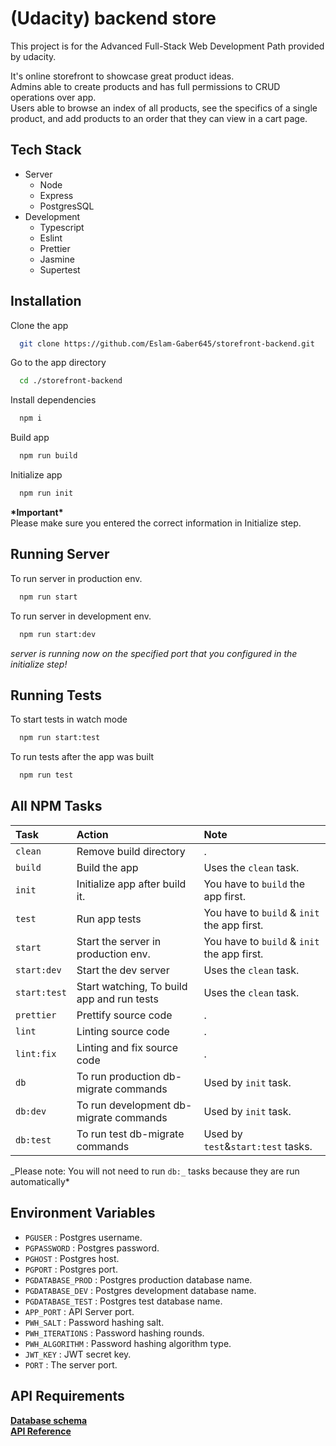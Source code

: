 # (Udacity) backend store

This project is for the Advanced Full-Stack Web Development Path provided by udacity.

It's online storefront to showcase great product ideas.\
Admins able to create products and has full permissions to CRUD operations over app.\
Users able to browse an index of all products, see the specifics of a single product, and add products to an order that they can view in a cart page.

## Tech Stack

- Server
  - Node
  - Express
  - PostgresSQL
- Development
  - Typescript
  - Eslint
  - Prettier
  - Jasmine
  - Supertest

## Installation

Clone the app

```bash
  git clone https://github.com/Eslam-Gaber645/storefront-backend.git
```

Go to the app directory

```bash
  cd ./storefront-backend
```

Install dependencies

```bash
  npm i
```

Build app

```bash
  npm run build
```

Initialize app

```bash
  npm run init
```

**\*Important\*** \
 Please make sure you entered the correct information in Initialize step.

## Running Server

To run server in production env.

```bash
  npm run start
```

To run server in development env.

```bash
  npm run start:dev
```

_server is running now on the specified port that you configured in the initialize step!_

## Running Tests

To start tests in watch mode

```bash
  npm run start:test
```

To run tests after the app was built

```bash
  npm run test
```

## All NPM Tasks

| Task         | Action                                     | Note                                        |
| :----------- | :----------------------------------------- | :------------------------------------------ |
| `clean`      | Remove build directory                     | .                                           |
| `build`      | Build the app                              | Uses the `clean` task.                      |
| `init`       | Initialize app after build it.             | You have to `build` the app first.          |
| `test`       | Run app tests                              | You have to `build` & `init` the app first. |
| `start`      | Start the server in production env.        | You have to `build` & `init` the app first. |
| `start:dev`  | Start the dev server                       | Uses the `clean` task.                      |
| `start:test` | Start watching, To build app and run tests | Uses the `clean` task.                      |
| `prettier`   | Prettify source code                       | .                                           |
| `lint`       | Linting source code                        | .                                           |
| `lint:fix`   | Linting and fix source code                | .                                           |
| `db`         | To run production db-migrate commands      | Used by `init` task.                        |
| `db:dev`     | To run development db-migrate commands     | Used by `init` task.                        |
| `db:test`    | To run test db-migrate commands            | Used by `test`&`start:test` tasks.          |

_Please note: You will not need to run `db:_` tasks because they are run automatically\*

## Environment Variables

- `PGUSER` : Postgres username.
- `PGPASSWORD` : Postgres password.
- `PGHOST` : Postgres host.
- `PGPORT` : Postgres port.
- `PGDATABASE_PROD` : Postgres production database name.
- `PGDATABASE_DEV` : Postgres development database name.
- `PGDATABASE_TEST` : Postgres test database name.
- `APP_PORT` : API Server port.
- `PWH_SALT` : Password hashing salt.
- `PWH_ITERATIONS` : Password hashing rounds.
- `PWH_ALGORITHM` : Password hashing algorithm type.
- `JWT_KEY` : JWT secret key.
- `PORT` : The server port.

## API Requirements

[**Database schema**](https://github.com/Eslam-Gaber645/storefront-backend/blob/master/REQUIREMENTS.md#Database-schema)\
[**API Reference**](https://github.com/Eslam-Gaber645/storefront-backend/blob/master/REQUIREMENTS.md#API-Reference)
